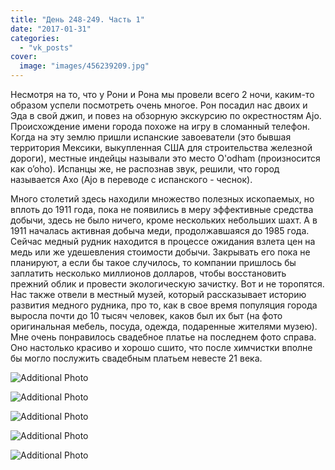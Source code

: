 ```yaml
---
title: "День 248-249. Часть 1"
date: "2017-01-31"
categories: 
  - "vk_posts"
cover:
  image: "images/456239209.jpg"
---
```


Несмотря на то, что у Рони и Рона мы провели всего 2 ночи, каким-то образом успели посмотреть очень многое. Рон посадил нас двоих и Эда в свой джип, и повез на обзорную экскурсию по окрестностям Ajo. Происхождение имени города похоже на игру в сломанный телефон. Когда на эту землю пришли испанские завоеватели (это бывшая территория Мексики, выкупленная США для строительства железной дороги), местные индейцы называли это место O'odham (произносится как oʼoho). Испанцы же, не распознав звук, решили, что город называется Ахо (Ajo в переводе с испанского - чеснок).

<!--more-->

Много столетий здесь находили множество полезных ископаемых, но вплоть до 1911 года, пока не появились в меру эффективные средства добычи, здесь не было ничего, кроме нескольких небольших шахт. А в 1911 началась активная добыча меди, продолжавшаяся до 1985 года. Сейчас медный рудник находится в процессе ожидания взлета цен на медь или же удешевления стоимости добычи. Закрывать его пока не планируют, а если бы такое случилось, то компании пришлось бы заплатить несколько миллионов долларов, чтобы восстановить прежний облик и провести экологическую зачистку. Вот и не торопятся. Нас также отвели в местный музей, который рассказывает историю развития медного рудника, про то, как в свое время популяция города выросла почти до 10 тысяч человек, каков был их быт (на фото оригинальная мебель, посуда, одежда, подаренные жителями музею). Мне очень понравилось свадебное платье на последнем фото справа. Оно настолько красиво и хорошо сшито, что после химчистки вполне бы могло послужить свадебным платьем невесте 21 века.

![Additional Photo](https://vodpop.ru/wp-content/uploads/2023/07/456239210.jpg)

![Additional Photo](https://vodpop.ru/wp-content/uploads/2023/07/456239211.jpg)

![Additional Photo](https://vodpop.ru/wp-content/uploads/2023/07/456239212.jpg)

![Additional Photo](https://vodpop.ru/wp-content/uploads/2023/07/456239213.jpg)

![Additional Photo](https://vodpop.ru/wp-content/uploads/2023/07/456239214.jpg)

